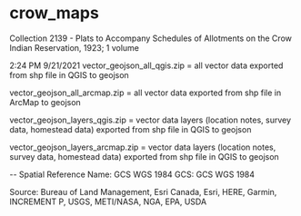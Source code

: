 # crow_maps
Collection 2139 - Plats to Accompany Schedules of Allotments on the Crow Indian Reservation, 1923; 1 volume

2:24 PM 9/21/2021
vector_geojson_all_qgis.zip = all vector data exported from shp file in QGIS to geojson

vector_geojson_all_arcmap.zip = all vector data exported from shp file in ArcMap to geojson

vector_geojson_layers_qgis.zip = vector data layers (location notes, survey data, homestead data) exported from shp file in QGIS to geojson

vector_geojson_layers_arcmap.zip  = vector data layers (location notes, survey data, homestead data) exported from shp file in QGIS to geojson

--
Spatial Reference
Name: GCS WGS 1984
GCS: GCS WGS 1984

Source: Bureau of Land Management, Esri Canada, Esri, HERE, Garmin, INCREMENT P, USGS, METI/NASA, NGA,
EPA, USDA

